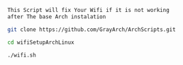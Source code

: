 ```css
This Script will fix Your Wifi if it is not working
after The base Arch instalation
```
```bash
git clone https://github.com/GrayArch/ArchScripts.git
```
```bash
cd wifiSetupArchLinux
```
```bash
./wifi.sh
```
